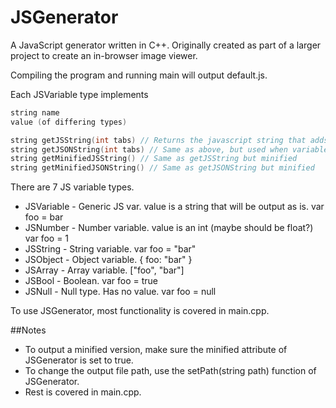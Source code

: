 JSGenerator
===========

A JavaScript generator written in C++. Originally created as part of a larger project to create an in-browser image viewer.

Compiling the program and running main will output default.js.

Each JSVariable type implements

```cpp
string name
value (of differing types)

string getJSString(int tabs) // Returns the javascript string that adds the necessary tabs to the start
string getJSONString(int tabs) // Same as above, but used when variables are entered into arrays and objects
string getMinifiedJSString() // Same as getJSString but minified
string getMinifiedJSONString() // Same as getJSONString but minified
```

There are 7 JS variable types.

- JSVariable - Generic JS var. value is a string that will be output as is. var foo = bar
- JSNumber - Number variable. value is an int (maybe should be float?) var foo = 1
- JSString - String variable. var foo = "bar"
- JSObject - Object variable. { foo: "bar" }
- JSArray - Array variable. ["foo", "bar"]
- JSBool - Boolean. var foo = true
- JSNull - Null type. Has no value. var foo = null

To use JSGenerator, most functionality is covered in main.cpp.

##Notes
- To output a minified version, make sure the minified attribute of JSGenerator is set to true.
- To change the output file path, use the setPath(string path) function of JSGenerator.
- Rest is covered in main.cpp.
